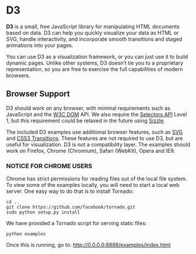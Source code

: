 # D3

**D3** is a small, free JavaScript library for manipulating HTML documents
based on data. D3 can help you quickly visualize your data as HTML or SVG,
handle interactivity, and incorporate smooth transitions and staged animations
into your pages.

You can use D3 as a visualization framework, or you can just use it to build
dynamic pages. Unlike other systems, D3 doesn&rsquo;t tie you to a proprietary
representation, so you are free to exercise the full capabilities of modern
browsers.

## Browser Support

D3 should work on any browser, with minimal requirements such as JavaScript
and the [W3C DOM](http://www.w3.org/DOM/) API. We also require the [Selectors
API](http://www.w3.org/TR/selectors-api/) Level 1, but this requirement could
be relaxed in the future using [Sizzle](http://sizzlejs.com/).

The included D3 examples use additional browser features, such as
[SVG](http://www.w3.org/TR/SVG/) and [CSS3
Transitions](http://www.w3.org/TR/css3-transitions/). These features are not
required to use D3, but are useful for visualization. D3 is not a
compatibility layer. The examples should work on Firefox, Chrome (Chromium),
Safari (WebKit), Opera and IE9.

### NOTICE FOR CHROME USERS

Chrome has strict permissions for reading files out of the local file system.
To view some of the examples locally, you will need to start a local web
server. One easy way to do that is to install Tornado:

    cd ..
    git clone https://github.com/facebook/tornado.git
    sudo python setup.py install

We have provided a Tornado script for serving static files:

    python examples

Once this is running, go to: <http://0.0.0.0:8888/examples/index.html>
